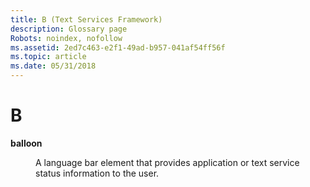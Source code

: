 ```yaml
---
title: B (Text Services Framework)
description: Glossary page
Robots: noindex, nofollow
ms.assetid: 2ed7c463-e2f1-49ad-b957-041af54ff56f
ms.topic: article
ms.date: 05/31/2018
---
```


# B

<dl> <dt>

<span id="tsf.b_balloon_gly"></span><span id="TSF.B_BALLOON_GLY"></span>**balloon**
</dt> <dd>

A language bar element that provides application or text service status information to the user.

</dd> </dl>

 

 




